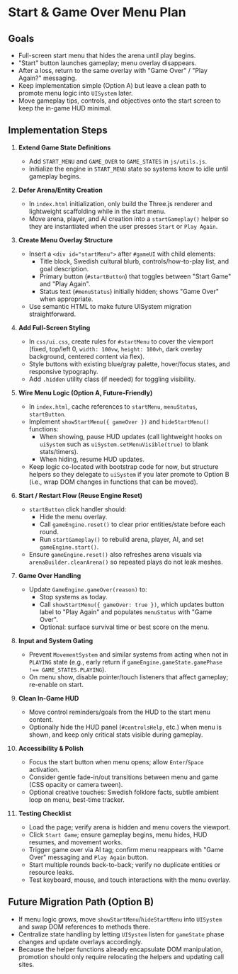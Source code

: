 # Start & Game Over Menu Plan

## Goals
- Full-screen start menu that hides the arena until play begins.
- "Start" button launches gameplay; menu overlay disappears.
- After a loss, return to the same overlay with "Game Over" / "Play Again?" messaging.
- Keep implementation simple (Option A) but leave a clean path to promote menu logic into `UISystem` later.
- Move gameplay tips, controls, and objectives onto the start screen to keep the in-game HUD minimal.

## Implementation Steps

1. **Extend Game State Definitions**
   - Add `START_MENU` and `GAME_OVER` to `GAME_STATES` in `js/utils.js`.
   - Initialize the engine in `START_MENU` state so systems know to idle until gameplay begins.

2. **Defer Arena/Entity Creation**
   - In `index.html` initialization, only build the Three.js renderer and lightweight scaffolding while in the start menu.
   - Move arena, player, and AI creation into a `startGameplay()` helper so they are instantiated when the user presses `Start` or `Play Again`.

3. **Create Menu Overlay Structure**
   - Insert a `<div id="startMenu">` after `#gameUI` with child elements:
     - Title block, Swedish cultural blurb, controls/how-to-play list, and goal description.
     - Primary button (`#startButton`) that toggles between "Start Game" and "Play Again".
     - Status text (`#menuStatus`) initially hidden; shows "Game Over" when appropriate.
   - Use semantic HTML to make future UISystem migration straightforward.

4. **Add Full-Screen Styling**
   - In `css/ui.css`, create rules for `#startMenu` to cover the viewport (fixed, top/left 0, `width: 100vw`, `height: 100vh`, dark overlay background, centered content via flex).
   - Style buttons with existing blue/gray palette, hover/focus states, and responsive typography.
   - Add `.hidden` utility class (if needed) for toggling visibility.

5. **Wire Menu Logic (Option A, Future-Friendly)**
   - In `index.html`, cache references to `startMenu`, `menuStatus`, `startButton`.
   - Implement `showStartMenu({ gameOver })` and `hideStartMenu()` functions:
     - When showing, pause HUD updates (call lightweight hooks on `uiSystem` such as `uiSystem.setMenuVisible(true)` to blank stats/timers).
     - When hiding, resume HUD updates.
   - Keep logic co-located with bootstrap code for now, but structure helpers so they delegate to `uiSystem` if you later promote to Option B (i.e., wrap DOM changes in functions that can be moved).

6. **Start / Restart Flow (Reuse Engine Reset)**
   - `startButton` click handler should:
     - Hide the menu overlay.
     - Call `gameEngine.reset()` to clear prior entities/state before each round.
     - Run `startGameplay()` to rebuild arena, player, AI, and set `gameEngine.start()`.
   - Ensure `gameEngine.reset()` also refreshes arena visuals via `arenaBuilder.clearArena()` so repeated plays do not leak meshes.

7. **Game Over Handling**
   - Update `GameEngine.gameOver(reason)` to:
     - Stop systems as today.
     - Call `showStartMenu({ gameOver: true })`, which updates button label to "Play Again" and populates `menuStatus` with "Game Over".
     - Optional: surface survival time or best score on the menu.

8. **Input and System Gating**
   - Prevent `MovementSystem` and similar systems from acting when not in `PLAYING` state (e.g., early return if `gameEngine.gameState.gamePhase !== GAME_STATES.PLAYING`).
   - On menu show, disable pointer/touch listeners that affect gameplay; re-enable on start.

9. **Clean In-Game HUD**
   - Move control reminders/goals from the HUD to the start menu content.
   - Optionally hide the HUD panel (`#controlsHelp`, etc.) when menu is shown, and keep only critical stats visible during gameplay.

10. **Accessibility & Polish**
    - Focus the start button when menu opens; allow `Enter`/`Space` activation.
    - Consider gentle fade-in/out transitions between menu and game (CSS opacity or camera tween).
    - Optional creative touches: Swedish folklore facts, subtle ambient loop on menu, best-time tracker.

11. **Testing Checklist**
    - Load the page; verify arena is hidden and menu covers the viewport.
    - Click `Start Game`; ensure gameplay begins, menu hides, HUD resumes, and movement works.
    - Trigger game over via AI tag; confirm menu reappears with "Game Over" messaging and `Play Again` button.
    - Start multiple rounds back-to-back; verify no duplicate entities or resource leaks.
    - Test keyboard, mouse, and touch interactions with the menu overlay.

## Future Migration Path (Option B)
- If menu logic grows, move `showStartMenu`/`hideStartMenu` into `UISystem` and swap DOM references to methods there.
- Centralize state handling by letting `UISystem` listen for `gameState` phase changes and update overlays accordingly.
- Because the helper functions already encapsulate DOM manipulation, promotion should only require relocating the helpers and updating call sites.

